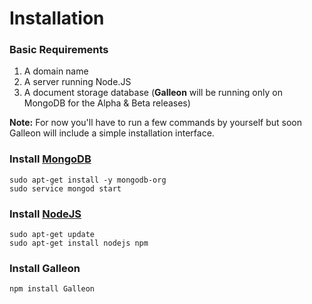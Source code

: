 # Installation
### Basic Requirements
1. A domain name
2. A server running Node.JS
3. A document storage database (**Galleon** will be running only on MongoDB for the Alpha & Beta releases)

**Note:** For now you'll have to run a few commands by yourself but soon Galleon will include a simple installation interface.
### Install [MongoDB](http://docs.mongodb.org/manual/installation/)
```
sudo apt-get install -y mongodb-org
sudo service mongod start
```
### Install [NodeJS](http://nodejs.org/download/)
```
sudo apt-get update
sudo apt-get install nodejs npm
```
### Install Galleon
```javascript
npm install Galleon
```